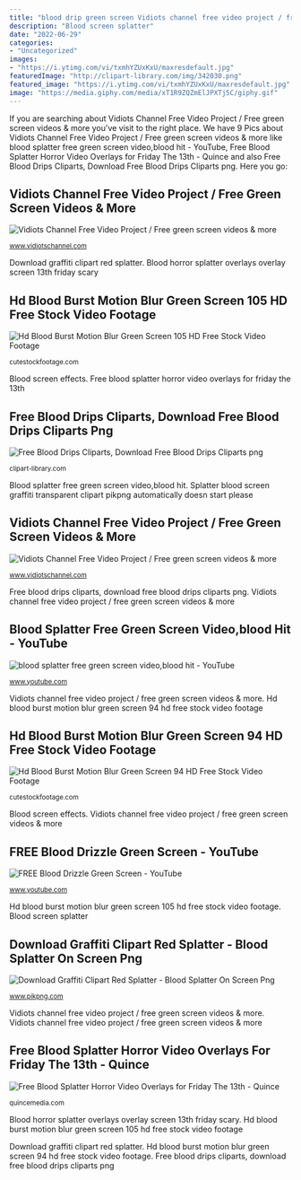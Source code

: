 ```yaml
---
title: "blood drip green screen Vidiots channel free video project / free green screen videos &amp; more"
description: "Blood screen splatter"
date: "2022-06-29"
categories:
- "Uncategorized"
images:
- "https://i.ytimg.com/vi/txmhYZUxKxU/maxresdefault.jpg"
featuredImage: "http://clipart-library.com/img/342030.png"
featured_image: "https://i.ytimg.com/vi/txmhYZUxKxU/maxresdefault.jpg"
image: "https://media.giphy.com/media/xT1R9ZQZmElJPXTj5C/giphy.gif"
---
```


If you are searching about Vidiots Channel Free Video Project / Free green screen videos &amp; more you've visit to the right place. We have 9 Pics about Vidiots Channel Free Video Project / Free green screen videos &amp; more like blood splatter free green screen video,blood hit - YouTube, Free Blood Splatter Horror Video Overlays for Friday The 13th - Quince and also Free Blood Drips Cliparts, Download Free Blood Drips Cliparts png. Here you go:

## Vidiots Channel Free Video Project / Free Green Screen Videos &amp; More

![Vidiots Channel Free Video Project / Free green screen videos &amp; more](http://2.bp.blogspot.com/-t06z0nS7tSs/VUrAoViyYMI/AAAAAAAAAmk/u9_THSxvRKQ/s1600/Blood%2BSplatter.jpg "Free blood drips cliparts, download free blood drips cliparts png")

<small>www.vidiotschannel.com</small>

Download graffiti clipart red splatter. Blood horror splatter overlays overlay screen 13th friday scary

## Hd Blood Burst Motion Blur Green Screen 105 HD Free Stock Video Footage

![Hd Blood Burst Motion Blur Green Screen 105 HD Free Stock Video Footage](https://cutestockfootage.com/wp-content/uploads/2015/10/1037705752_1920x1080.jpg "Blood screen splatter")

<small>cutestockfootage.com</small>

Blood screen effects. Free blood splatter horror video overlays for friday the 13th

## Free Blood Drips Cliparts, Download Free Blood Drips Cliparts Png

![Free Blood Drips Cliparts, Download Free Blood Drips Cliparts png](http://clipart-library.com/img/342030.png "Blood splatter free green screen video,blood hit")

<small>clipart-library.com</small>

Blood splatter free green screen video,blood hit. Splatter blood screen graffiti transparent clipart pikpng automatically doesn start please

## Vidiots Channel Free Video Project / Free Green Screen Videos &amp; More

![Vidiots Channel Free Video Project / Free green screen videos &amp; more](http://3.bp.blogspot.com/-CJIEXm5jpr8/VfEKJ_uNsPI/AAAAAAAAA2M/W_wCeilx73Q/s1600/Blood%2BDrip%2Bstill%2Bweb.jpg "Blood clipart drips cliparts library vector")

<small>www.vidiotschannel.com</small>

Free blood drips cliparts, download free blood drips cliparts png. Vidiots channel free video project / free green screen videos &amp; more

## Blood Splatter Free Green Screen Video,blood Hit - YouTube

![blood splatter free green screen video,blood hit - YouTube](https://i.ytimg.com/vi/ca_qwjwZUvE/maxresdefault.jpg "Blood horror splatter overlays overlay screen 13th friday scary")

<small>www.youtube.com</small>

Vidiots channel free video project / free green screen videos &amp; more. Hd blood burst motion blur green screen 94 hd free stock video footage

## Hd Blood Burst Motion Blur Green Screen 94 HD Free Stock Video Footage

![Hd Blood Burst Motion Blur Green Screen 94 HD Free Stock Video Footage](https://cutestockfootage.com/wp-content/uploads/2015/10/1037705386_1920x1080.jpg "Hd blood burst motion blur green screen 105 hd free stock video footage")

<small>cutestockfootage.com</small>

Blood screen effects. Vidiots channel free video project / free green screen videos &amp; more

## FREE Blood Drizzle Green Screen - YouTube

![FREE Blood Drizzle Green Screen - YouTube](https://i.ytimg.com/vi/txmhYZUxKxU/maxresdefault.jpg "Hd blood burst motion blur green screen 94 hd free stock video footage")

<small>www.youtube.com</small>

Hd blood burst motion blur green screen 105 hd free stock video footage. Blood screen splatter

## Download Graffiti Clipart Red Splatter - Blood Splatter On Screen Png

![Download Graffiti Clipart Red Splatter - Blood Splatter On Screen Png](https://www.pikpng.com/pngl/b/214-2143487_red-splatter-png.png "Splatter blood screen graffiti transparent clipart pikpng automatically doesn start please")

<small>www.pikpng.com</small>

Vidiots channel free video project / free green screen videos &amp; more. Vidiots channel free video project / free green screen videos &amp; more

## Free Blood Splatter Horror Video Overlays For Friday The 13th - Quince

![Free Blood Splatter Horror Video Overlays for Friday The 13th - Quince](https://media.giphy.com/media/xT1R9ZQZmElJPXTj5C/giphy.gif "Blood horror splatter overlays overlay screen 13th friday scary")

<small>quincemedia.com</small>

Blood horror splatter overlays overlay screen 13th friday scary. Hd blood burst motion blur green screen 105 hd free stock video footage

Download graffiti clipart red splatter. Hd blood burst motion blur green screen 94 hd free stock video footage. Free blood drips cliparts, download free blood drips cliparts png
